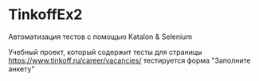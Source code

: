 # TinkoffEx2
Автоматизация тестов с помощью Katalon &amp; Selenium

Учебный проект, который содержит тесты для страницы https://www.tinkoff.ru/career/vacancies/
тестируется форма "Заполните анкету"
